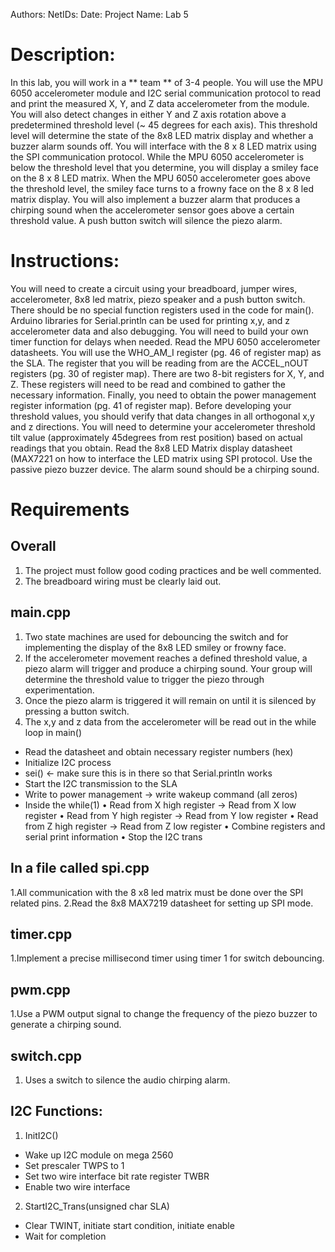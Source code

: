 
Authors:
NetIDs:
Date:
Project Name: Lab 5
# Description:
In this lab, you will work in a ** team ** of 3-4 people.
You will use the MPU 6050 accelerometer module and I2C serial
communication protocol to read and print the measured X, Y, and Z data
accelerometer from the module. You will also detect changes in either Y
and Z axis rotation above a predetermined threshold level (~ 45 degrees
for each axis). This threshold level will determine the state of the
8x8 LED matrix display and whether a buzzer alarm sounds off.
You will interface with the 8 x 8 LED matrix using the SPI
communication protocol. While the MPU 6050 accelerometer is below the
threshold level that you determine, you will display a smiley face on
the 8 x 8 LED matrix. When the MPU 6050 accelerometer goes above the
threshold level, the smiley face turns to a frowny face on the 8 x 8
led matrix display.
You will also implement a buzzer alarm that produces a chirping sound
when the accelerometer sensor goes above a certain threshold value.
A push button switch will silence the piezo alarm.
# Instructions:
You will need to create a circuit using your breadboard, jumper wires,
accelerometer, 8x8 led matrix, piezo speaker and a push button switch.
There should be no special function registers used in the code for
main(). Arduino libraries for Serial.println can be used for printing
x,y, and z accelerometer data and also debugging. You will need to
build your own timer function for delays when needed.
Read the MPU 6050 accelerometer datasheets. You will use the WHO_AM_I
register (pg. 46 of register map) as the SLA. The register that you
will be reading from are the ACCEL_nOUT registers (pg. 30 of register
map). There are two 8-bit registers for X, Y, and Z. These registers
will need to be read and combined to gather the necessary information.
Finally, you need to obtain the power management register information
(pg. 41 of register map). Before developing your threshold values, you
should verify that data changes in all orthogonal x,y and z directions.
You will need to determine your accelerometer threshold tilt value
(approximately 45degrees from rest position) based on actual readings
that you obtain.
Read the 8x8 LED Matrix display datasheet (MAX7221 on how to interface
the LED matrix using SPI protocol.
Use the passive piezo buzzer device. The alarm sound should be a
chirping sound.
# Requirements
## Overall
1. The project must follow good coding practices and be well commented.
2. The breadboard wiring must be clearly laid out.
## main.cpp
1. Two state machines are used for debouncing the switch and for
implementing the display of the 8x8 LED smiley or frowny face.
2. If the accelerometer movement reaches a defined threshold value, a
piezo alarm will trigger and produce a chirping sound. Your group will
determine the threshold value to trigger the piezo through
experimentation.
3. Once the piezo alarm is triggered it will remain on until it is
silenced by pressing a button switch.
4. The x,y and z data from the accelerometer will be read out in the
while loop in main()
- Read the datasheet and obtain necessary register numbers (hex)
- Initialize I2C process
- sei() <- make sure this is in there so that Serial.println works
- Start the I2C transmission to the SLA
- Write to power management -> write wakeup command (all zeros)
- Inside the while(1)
• Read from X high register -> Read from X low register
• Read from Y high register -> Read from Y low register
• Read from Z high register -> Read from Z low register
• Combine registers and serial print information
• Stop the I2C trans
## In a file called spi.cpp
1.All communication with the 8 x8 led matrix must be done over the SPI
related pins.
2.Read the 8x8 MAX7219 datasheet for setting up SPI mode.
## timer.cpp
1.Implement a precise millisecond timer using timer 1 for switch
debouncing.
## pwm.cpp
1.Use a PWM output signal to change the frequency of the piezo buzzer
to generate a chirping sound.
## switch.cpp
1. Uses a switch to silence the audio chirping alarm.
## I2C Functions:
1. InitI2C()
- Wake up I2C module on mega 2560
- Set prescaler TWPS to 1
- Set two wire interface bit rate register TWBR
- Enable two wire interface
2. StartI2C_Trans(unsigned char SLA)
- Clear TWINT, initiate start condition, initiate enable
- Wait for completion

